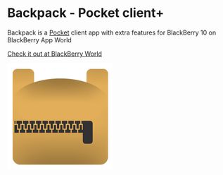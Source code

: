 # Backpack - Pocket client+
Backpack is a [Pocket](https://getpocket.com/es/) client app with extra features for BlackBerry 10 on BlackBerry App World

[Check it out at BlackBerry World](https://appworld.blackberry.com/webstore/content/20399673)

![Backpack app icon](https://github.com/diegotid/backpack-blackberry/blob/master/icon.png)

